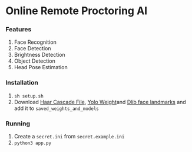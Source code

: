 # Online Remote Proctoring AI

### Features

1. Face Recognition
2. Face Detection
3. Brightness Detection
4. Object Detection
5. Head Pose Estimation

### Installation

1. `sh setup.sh`
2. Download [Haar Cascade File](https://github.com/opencv/opencv/blob/master/data/haarcascades/haarcascade_frontalface_default.xml), [Yolo Weight](https://github.com/OlafenwaMoses/ImageAI/releases/download/1.0/yolo.h5)and [Dlib face landmarks](https://github.com/davisking/dlib-models/blob/master/shape_predictor_68_face_landmarks.dat.bz2) and add it to `saved_weights_and_models`

### Running

1. Create a `secret.ini` from `secret.example.ini`
2. `python3 app.py`
